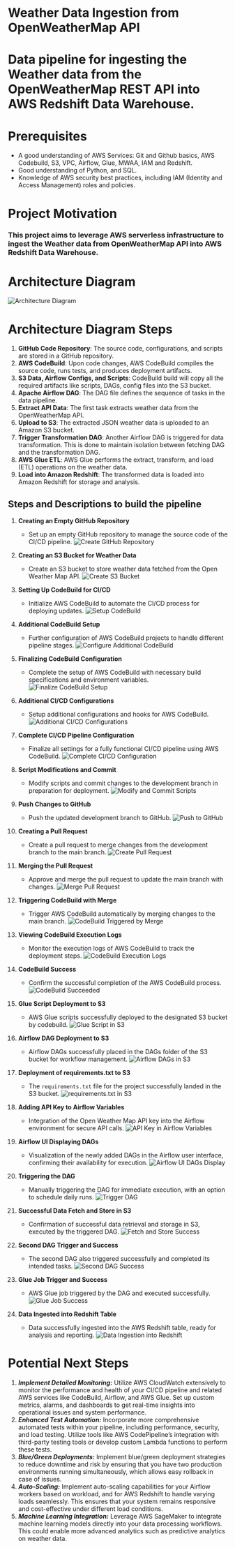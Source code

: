 # Weather Data Ingestion from OpenWeatherMap API
# Data pipeline for ingesting the Weather data from the OpenWeatherMap REST API into AWS Redshift Data Warehouse.

# Prerequisites
* A good understanding of AWS Services: Git and Github basics, AWS Codebuild, S3, VPC, Airflow, Glue, MWAA, IAM and Redshift.
* Good understanding of Python, and SQL.
* Knowledge of AWS security best practices, including IAM (Identity and Access Management) roles and policies.

# Project Motivation
### This project aims to leverage AWS serverless infrastructure to ingest the Weather data from OpenWeatherMap API into AWS Redshift Data Warehouse.

# Architecture Diagram
![Architecture Diagram](./Architecture_Watermarked/Architecture_Diagram_Weather_Data_From_API_Ingestion.png?raw=true)

# Architecture Diagram Steps
1. **GitHub Code Repository**: The source code, configurations, and scripts are stored in a GitHub repository.
2. **AWS CodeBuild**: Upon code changes, AWS CodeBuild compiles the source code, runs tests, and produces deployment artifacts.
3. **S3 Data, Airflow Configs, and Scripts**: CodeBuild build will copy all the required artifacts like scripts, DAGs, config files into the S3 bucket.
4. **Apache Airflow DAG**: The DAG file defines the sequence of tasks in the data pipeline.
5. **Extract API Data**: The first task extracts weather data from the OpenWeatherMap API.
6. **Upload to S3**: The extracted JSON weather data is uploaded to an Amazon S3 bucket.
7. **Trigger Transformation DAG**: Another Airflow DAG is triggered for data transformation. This is done to maintain isolation between fetching DAG and the transformation DAG.
8. **AWS Glue ETL**: AWS Glue performs the extract, transform, and load (ETL) operations on the weather data.
9. **Load into Amazon Redshift**: The transformed data is loaded into Amazon Redshift for storage and analysis.

## Steps and Descriptions to build the pipeline
1. **Creating an Empty GitHub Repository**
   - Set up an empty GitHub repository to manage the source code of the CI/CD pipeline.
   ![Create GitHub Repository](./Images_Watermarked/1%20Create%20an%20empty%20github%20repository%20for%20CICD.png?raw=true)

2. **Creating an S3 Bucket for Weather Data**
   - Create an S3 bucket to store weather data fetched from the Open Weather Map API.
   ![Create S3 Bucket](./Images_Watermarked/2%20Create%20an%20empty%20s3%20bucket%20where%20all%20the%20weather%20data%20from%20the%20api%20will%20land%20from%20the%20open%20weather%20map%20api.png?raw=true)

3. **Setting Up CodeBuild for CI/CD**
   - Initialize AWS CodeBuild to automate the CI/CD process for deploying updates.
   ![Setup CodeBuild](./Images_Watermarked/3%20Create%20a%20codebuild%20for%20CICD%201.png?raw=true)

4. **Additional CodeBuild Setup**
   - Further configuration of AWS CodeBuild projects to handle different pipeline stages.
   ![Configure Additional CodeBuild](./Images_Watermarked/4%20Create%20a%20codebuild%20for%20CICD%202.png?raw=true)

5. **Finalizing CodeBuild Configuration**
   - Complete the setup of AWS CodeBuild with necessary build specifications and environment variables.
   ![Finalize CodeBuild Setup](./Images_Watermarked/5%20Create%20a%20codebuild%20for%20CICD%203.png?raw=true)

6. **Additional CI/CD Configurations**
   - Setup additional configurations and hooks for AWS CodeBuild.
   ![Additional CI/CD Configurations](./Images_Watermarked/6%20Create%20a%20codebuild%20for%20CICD%204.png?raw=true)

7. **Complete CI/CD Pipeline Configuration**
   - Finalize all settings for a fully functional CI/CD pipeline using AWS CodeBuild.
   ![Complete CI/CD Configuration](./Images_Watermarked/7%20Create%20a%20codebuild%20for%20CICD%205.png?raw=true)

8. **Script Modifications and Commit**
   - Modify scripts and commit changes to the development branch in preparation for deployment.
   ![Modify and Commit Scripts](./Images_Watermarked/8%20Making%20all%20the%20changes%20to%20the%20scripts%20and%20commiting%20them%20to%20the%20dev%20branch.png?raw=true)

9. **Push Changes to GitHub**
   - Push the updated development branch to GitHub.
   ![Push to GitHub](./Images_Watermarked/9%20pushed%20the%20dev%20branch%20to%20github.png?raw=true)

10. **Creating a Pull Request**
    - Create a pull request to merge changes from the development branch to the main branch.
    ![Create Pull Request](./Images_Watermarked/10%20Creating%20a%20pull%20request%20to%20merge%20dev%20branch%20on%20to%20the%20main%20branch.png?raw=true)

11. **Merging the Pull Request**
    - Approve and merge the pull request to update the main branch with changes.
    ![Merge Pull Request](./Images_Watermarked/11%20Merge%20the%20pull%20request.png?raw=true)

12. **Triggering CodeBuild with Merge**
    - Trigger AWS CodeBuild automatically by merging changes to the main branch.
    ![CodeBuild Triggered by Merge](./Images_Watermarked/12%20Codebuild%20triggered%20by%20the%20merge.png?raw=true)

13. **Viewing CodeBuild Execution Logs**
    - Monitor the execution logs of AWS CodeBuild to track the deployment steps.
    ![CodeBuild Execution Logs](./Images_Watermarked/13%20Codebuild%20logs%20of%20the%20steps%20that%20are%20getting%20executed.png?raw=true)

14. **CodeBuild Success**
    - Confirm the successful completion of the AWS CodeBuild process.
    ![CodeBuild Succeeded](./Images_Watermarked/14%20Codebuild%20Succeded.png?raw=true)

15. **Glue Script Deployment to S3**
    - AWS Glue scripts successfully deployed to the designated S3 bucket by codebuild.
    ![Glue Script in S3](./Images_Watermarked/15%20Glue%20Script%20landed%20in%20the%20s3%20bucket.png?raw=true)

16. **Airflow DAG Deployment to S3**
    - Airflow DAGs successfully placed in the DAGs folder of the S3 bucket for workflow management.
    ![Airflow DAGs in S3](./Images_Watermarked/16%20Airflow%20DAGs%20landed%20in%20the%20DAGs%20folder%20of%20the%20s3%20bucket.png?raw=true)

17. **Deployment of requirements.txt to S3**
    - The `requirements.txt` file for the project successfully landed in the S3 bucket.
    ![requirements.txt in S3](./Images_Watermarked/17%20requirements.txt%20file%20landed%20as%20well.png?raw=true)

18. **Adding API Key to Airflow Variables**
    - Integration of the Open Weather Map API key into the Airflow environment for secure API calls.
    ![API Key in Airflow Variables](./Images_Watermarked/18%20Add%20the%20API%20key%20of%20open%20weather%20map%20into%20the%20Airflow%20Variables.png?raw=true)

19. **Airflow UI Displaying DAGs**
    - Visualization of the newly added DAGs in the Airflow user interface, confirming their availability for execution.
    ![Airflow UI DAGs Display](./Images_Watermarked/19%20The%20dags%20that%20we%20have%20added%20to%20the%20dags%20folder%20visible%20in%20the%20Airflow%20UI.png?raw=true)

20. **Triggering the DAG**
    - Manually triggering the DAG for immediate execution, with an option to schedule daily runs.
    ![Trigger DAG](./Images_Watermarked/20%20Triggering%20the%20dag.%20We%20can%20also%20schedule%20it%20if%20we%20want.%20Currently%20this%20runs%20on%20schedule%20only%20once%20a%20day%20so%20we%20will%20trigger%20it%20now.png?raw=true)

21. **Successful Data Fetch and Store in S3**
    - Confirmation of successful data retrieval and storage in S3, executed by the triggered DAG.
    ![Fetch and Store Success](./Images_Watermarked/21%20Fetching%20and%20Storing%20in%20S3%20successful.png?raw=true)

22. **Second DAG Trigger and Success**
    - The second DAG also triggered successfully and completed its intended tasks.
    ![Second DAG Success](./Images_Watermarked/22%20Second%20DAG%20also%20triggered%20and%20succeded.png?raw=true)

23. **Glue Job Trigger and Success**
     - AWS Glue job triggered by the DAG and executed successfully.
    ![Glue Job Success](./Images_Watermarked/22_2%20Glue%20Job%20triggered%20and%20succeded.png?raw=true)

24. **Data Ingested into Redshift Table**
    - Data successfully ingested into the AWS Redshift table, ready for analysis and reporting.
    ![Data Ingestion into Redshift](./Images_Watermarked/23%20Data%20Ingested%20into%20the%20Redshift%20Table.png?raw=true)


# Potential Next Steps
1. **_Implement Detailed Monitoring:_** Utilize AWS CloudWatch extensively to monitor the performance and health of your CI/CD pipeline and related AWS services like CodeBuild, Airflow, and AWS Glue. Set up custom metrics, alarms, and dashboards to get real-time insights into operational issues and system performance.
2. **_Enhanced Test Automation:_** Incorporate more comprehensive automated tests within your pipeline, including performance, security, and load testing. Utilize tools like AWS CodePipeline’s integration with third-party testing tools or develop custom Lambda functions to perform these tests.
3. **_Blue/Green Deployments:_** Implement blue/green deployment strategies to reduce downtime and risk by ensuring that you have two production environments running simultaneously, which allows easy rollback in case of issues.
4. **_Auto-Scaling:_** Implement auto-scaling capabilities for your Airflow workers based on workload, and for AWS Redshift to handle varying loads seamlessly. This ensures that your system remains responsive and cost-effective under different load conditions.
5. **_Machine Learning Integration:_** Leverage AWS SageMaker to integrate machine learning models directly into your data processing workflows. This could enable more advanced analytics such as predictive analytics on weather data.
